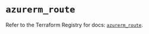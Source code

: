 # `azurerm_route`

Refer to the Terraform Registry for docs: [`azurerm_route`](https://registry.terraform.io/providers/hashicorp/azurerm/3.87.0/docs/resources/route).
